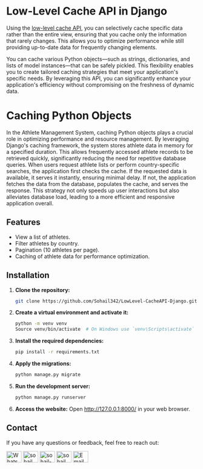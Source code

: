 
# Low-Level Cache API in Django

Using the [low-level cache API](https://docs.djangoproject.com/en/5.1/topics/cache/#the-low-level-cache-api), you can selectively cache specific data rather than the entire view, ensuring that you cache only the information that rarely changes. This allows you to optimize performance while still providing up-to-date data for frequently changing elements.

You can cache various Python objects—such as strings, dictionaries, and lists of model instances—that can be safely pickled. This flexibility enables you to create tailored caching strategies that meet your application's specific needs. By leveraging this API, you can significantly enhance your application's efficiency without compromising on the freshness of dynamic data.


# Caching Python Objects

In the Athlete Management System, caching Python objects plays a crucial role in optimizing performance and resource management. By leveraging Django's caching framework, the system stores athlete data in memory for a specified duration. This allows frequently accessed athlete records to be retrieved quickly, significantly reducing the need for repetitive database queries. When users request athlete lists or perform country-specific searches, the application first checks the cache. If the requested data is available, it serves it instantly, ensuring minimal delay. If not, the application fetches the data from the database, populates the cache, and serves the response. This strategy not only speeds up user interactions but also alleviates database load, leading to a more efficient and responsive application overall.


## Features
- View a list of athletes.
- Filter athletes by country.
- Pagination (10 athletes per page).
- Caching of athlete data for performance optimization.

## Installation

1. **Clone the repository:**
   ```bash
   git clone https://github.com/Sohail342/LowLevel-CacheAPI-Django.git
   ```

2. **Create a virtual environment and activate it:**
    ```bash
    python -m venv venv
    Source venv/bin/activate  # On Windows use `venv\Scripts\activate`
    ```

3. **Install the required dependencies:**
    ```bash
    pip install -r requirements.txt
    ```

4. **Apply the migrations:**
    ```bash
    python manage.py migrate
    ```
5. **Run the development server:**
    ```bash
    python manage.py runserver

    ```
6. **Access the website:**
    Open http://127.0.0.1:8000/ in your web browser.


## Contact

If you have any questions or feedback, feel free to reach out:

<p align="left">
<a href="https://wa.me/+923428041928" target="blank"><img align="center" src="https://img.icons8.com/color/48/000000/whatsapp.png" alt="WhatsApp" height="30" width="40" /></a>
<a href="https://www.hackerrank.com/sohail_ahmad342" target="blank"><img align="center" src="https://raw.githubusercontent.com/rahuldkjain/github-profile-readme-generator/master/src/images/icons/Social/hackerrank.svg" alt="sohail_ahmad342" height="30" width="40" /></a>
<a href="https://www.linkedin.com/in/sohailahmad3428041928/" target="blank"><img align="center" src="https://raw.githubusercontent.com/rahuldkjain/github-profile-readme-generator/master/src/images/icons/Social/linked-in-alt.svg" alt="sohail-ahmad342" height="30" width="40" /></a>
<a href="https://instagram.com/sohail_ahmed113" target="blank"><img align="center" src="https://raw.githubusercontent.com/rahuldkjain/github-profile-readme-generator/master/src/images/icons/Social/instagram.svg" alt="sohail_ahmed113" height="30" width="40" /></a>
<a href="mailto:sohailahmed34280@gmail.com" target="blank"><img align="center" src="https://img.icons8.com/ios-filled/50/000000/email-open.png" alt="Email" height="30" width="40" /></a>
</p>
